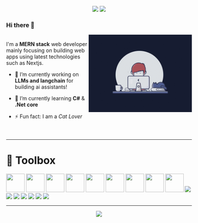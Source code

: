<p align="center">
  <img src="https://badges.pufler.dev/visits/amrn1991/amrn1991" />
  <img src="https://badges.pufler.dev/repos/amrn1991" />
</p>

### Hi there 👋

<img align="right" width="280" alt="Coding" width="400" src="https://raw.githubusercontent.com/devSouvik/devSouvik/master/gif2.gif.gif"><br>
I'm a **MERN stack** web developer mainly focusing on building web apps using latest technologies such as Nextjs.

- 🔭 I’m currently working on **LLMs and langchain** for building ai assistants!

- 🌱 I’m currently learning **C#** & **.Net core**

- ⚡ Fun fact: I am a *Cat Lover* <br><br><br>


---

# 🧰 Toolbox

<p align="left">
<img src="https://cdn.jsdelivr.net/gh/devicons/devicon@latest/icons/html5/html5-original-wordmark.svg" width="50" height="50" />
<img src="https://cdn.jsdelivr.net/gh/devicons/devicon@latest/icons/css3/css3-original-wordmark.svg" width="50" height="50" />
<img src="https://cdn.jsdelivr.net/gh/devicons/devicon@latest/icons/tailwindcss/tailwindcss-original.svg" width="50" height="50" />
<img src="https://cdn.jsdelivr.net/gh/devicons/devicon@latest/icons/bootstrap/bootstrap-original.svg" width="50" height="50" />
<img src="https://cdn.jsdelivr.net/gh/devicons/devicon@latest/icons/javascript/javascript-original.svg" width="50" height="50" />
<img src="https://cdn.jsdelivr.net/gh/devicons/devicon@latest/icons/typescript/typescript-original.svg" width="50" height="50" />
<img src="https://cdn.jsdelivr.net/gh/devicons/devicon@latest/icons/react/react-original.svg" width="50" height="50" />
<img src="https://cdn.jsdelivr.net/gh/devicons/devicon@latest/icons/redux/redux-original.svg" width="50" height="50" />
<img src="https://cdn.jsdelivr.net/gh/devicons/devicon@latest/icons/webpack/webpack-original.svg" width="50" height="50" />
<img src="https://cdn.jsdelivr.net/gh/devicons/devicon@latest/icons/nextjs/nextjs-original.svg" />
<img src="https://cdn.jsdelivr.net/gh/devicons/devicon@latest/icons/nodejs/nodejs-original-wordmark.svg" />
<img src="https://cdn.jsdelivr.net/gh/devicons/devicon@latest/icons/git/git-original.svg" />
<img src="https://cdn.jsdelivr.net/gh/devicons/devicon@latest/icons/mongodb/mongodb-original-wordmark.svg" />
<img src="https://cdn.jsdelivr.net/gh/devicons/devicon@latest/icons/prisma/prisma-original.svg" />
<img src="https://cdn.jsdelivr.net/gh/devicons/devicon@latest/icons/figma/figma-original.svg" />
<img src="https://cdn.jsdelivr.net/gh/devicons/devicon@latest/icons/postman/postman-original.svg" />
</p>

---
<div align="center"><img src="https://github-readme-stats.vercel.app/api/top-langs/?username=amrn1991&theme=nightowl" /></div>

